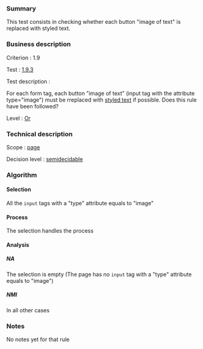 ### Summary

This test consists in checking whether each button "image of text" is
replaced with styled text.

### Business description

Criterion : 1.9

Test : [1.9.3](http://www.accessiweb.org/index.php/accessiweb-22-english-version.html#test-1-9-3)

Test description :

For each form tag, each button "image of text" (input tag with the
attribute type="image") must be rreplaced with [styled
text](http://www.braillenet.org/accessibilite/referentiel-aw21-en/glossaire.php#mTexteStyle)
if possible. Does this rule have been followed?

Level : [Or](/en/category/rules-design/accessiweb-11/level/or)

### Technical description

Scope : [page](/en/category/rules-design/accessiweb-11/scope/page)

Decision level :
[semidecidable](/en/category/rules-design/accessiweb-11/decision-level/semidecidable)

### Algorithm

#### Selection

All the `input` tags with a "type" attribute equals to "image"

#### Process

The selection handles the process

#### Analysis

##### NA

The selection is empty (The page has no `input` tag with a "type"
attribute equals to "image")

##### NMI

In all other cases

### Notes

No notes yet for that rule
